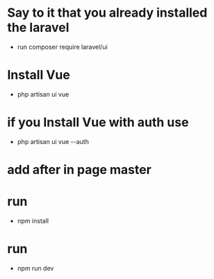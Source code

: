 # Say to it that you already installed the laravel

 - run composer require laravel/ui

# Install Vue 
- php artisan ui vue

# if you Install Vue with auth use 

- php artisan ui vue --auth

# add after in page master

# run
- npm install

# run
- npm run dev

